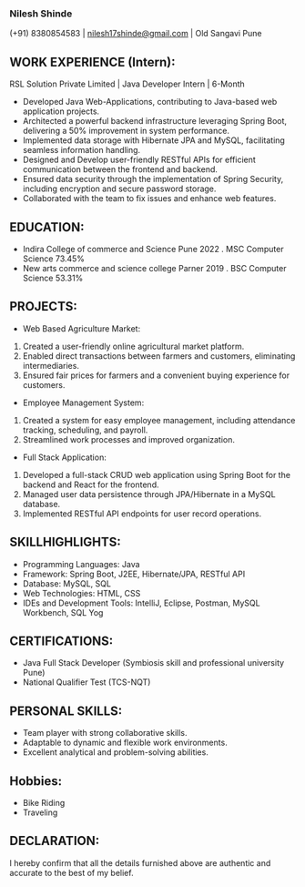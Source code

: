 ### Nilesh Shinde
(+91) 8380854583 | nilesh17shinde@gmail.com | Old Sangavi Pune

## WORK EXPERIENCE (Intern):
RSL Solution Private Limited | Java Developer Intern | 6-Month
- Developed Java Web-Applications, contributing to Java-based web application projects.
- Architected a powerful backend infrastructure leveraging Spring Boot, delivering a 50% improvement in system performance.
- Implemented data storage with Hibernate JPA and MySQL, facilitating seamless information handling.
- Designed and Develop user-friendly RESTful APIs for efficient communication between the frontend and
backend.
- Ensured data security through the implementation of Spring Security, including encryption and secure
password storage.
- Collaborated with the team to fix issues and enhance web features.
## EDUCATION:
- Indira College of commerce and Science Pune 2022
. MSC Computer Science 73.45%
- New arts commerce and science college Parner 2019
. BSC Computer Science 53.31%
## PROJECTS:
- Web Based Agriculture Market:
1. Created a user-friendly online agricultural market platform.
2. Enabled direct transactions between farmers and customers, eliminating intermediaries.
3. Ensured fair prices for farmers and a convenient buying experience for customers.
- Employee Management System:
1. Created a system for easy employee management, including attendance tracking, scheduling, and payroll.
2. Streamlined work processes and improved organization.
- Full Stack Application:
1. Developed a full-stack CRUD web application using Spring Boot for the backend and React for the frontend.
2. Managed user data persistence through JPA/Hibernate in a MySQL database.
3. Implemented RESTful API endpoints for user record operations.
## SKILLHIGHLIGHTS:
- Programming Languages: Java
- Framework: Spring Boot, J2EE, Hibernate/JPA, RESTful API
- Database: MySQL, SQL
- Web Technologies: HTML, CSS
- IDEs and Development Tools: IntelliJ, Eclipse, Postman, MySQL Workbench, SQL Yog
## CERTIFICATIONS:
- Java Full Stack Developer (Symbiosis skill and professional university Pune)
- National Qualifier Test (TCS-NQT)
## PERSONAL SKILLS:
- Team player with strong collaborative skills.
- Adaptable to dynamic and flexible work environments.
- Excellent analytical and problem-solving abilities.
## Hobbies:
- Bike Riding
- Traveling
## DECLARATION:
I hereby confirm that all the details furnished above are authentic and accurate to the best of my belief.
